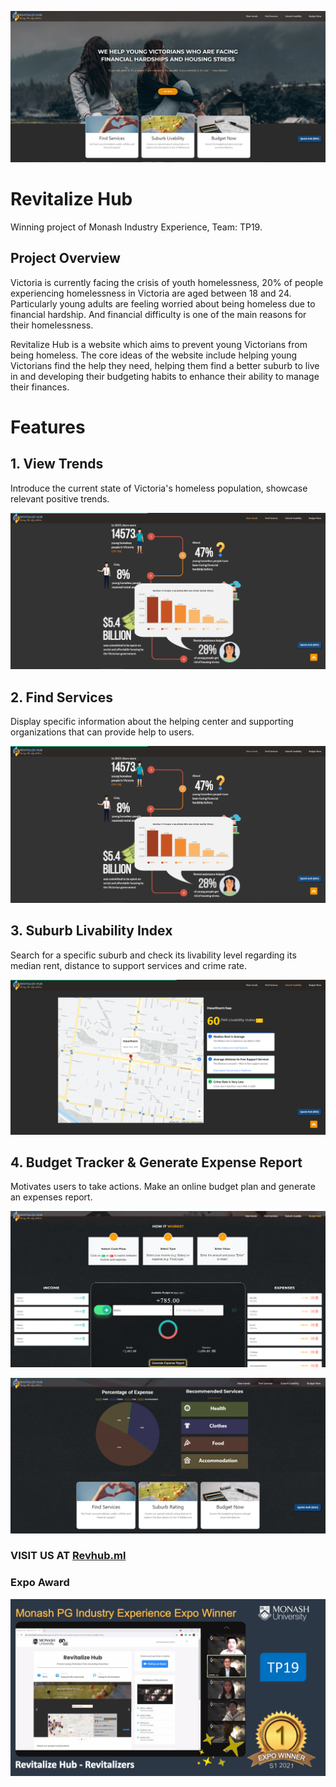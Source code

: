 [![landingPage](/gitResources/landingPage.png "RevHub Landing")](https://revhub.ml)

# Revitalize Hub
Winning project of Monash Industry Experience, Team: TP19. 

## Project Overview				
Victoria is currently facing the crisis of youth homelessness, 20% of people experiencing homelessness in Victoria are aged between 18 and 24. Particularly young adults are feeling worried about being homeless due to financial hardship. And financial difficulty is one of the main reasons for their homelessness.

Revitalize Hub is a website which aims to prevent young Victorians from being homeless. The core ideas of the website include helping young Victorians find the help they need, helping them find a better suburb to live in and developing their budgeting habits to enhance their ability to manage their finances.

# Features

## 1. View Trends
Introduce the current state of Victoria's homeless population, showcase relevant positive trends.

![viewTrends](/gitResources/viewTrends.png "View Trends")

## 2. Find Services
Display specific information about the helping center and supporting organizations that can provide help to users. 

![findServices](/gitResources/viewTrends.png "Find Services")

## 3. Suburb Livability Index
Search for a specific suburb and check its livability level regarding its median rent, distance to support services and crime rate.

![suburbLivability](/gitResources/suburbLivability.png "Suburb Livability Index")

## 4. Budget Tracker & Generate Expense Report
Motivates users to take actions. Make an online budget plan and generate an expenses report.

![budgetTracker](/gitResources/budgetTracker.png "Budget Tracker")

![expenseReport](/gitResources/expenseReport.png "Generate Expense Report")


### VISIT US AT [Revhub.ml](https://revhub.ml)

### Expo Award
![expo](/gitResources/expo.png "Expo Award")




